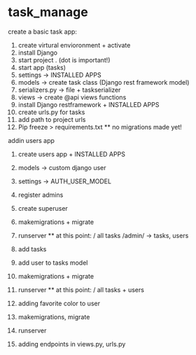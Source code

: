 # task_manage
create a basic task app:
1. create virtural envioronment + activate
2. install Django
3. start project . (dot is important!)
4. start app (tasks)
5. settings → INSTALLED APPS
6. models → create task class (Django rest framework model)
7. serializers.py → file + taskserializer
8. views → create @api views functions
9. install Django restframework + INSTALLED APPS
10. create urls.py for tasks 
11. add path to project urls
12. Pip freeze >  requirements.txt
** no migrations made yet!

addin users app
1. create users app + INSTALLED APPS
2. models → custom django user 
3. settings → AUTH_USER_MODEL
4. register admins
6. create superuser
6. makemigrations + migrate
7. runserver
** at this point:
   / all tasks
   /admin/ → tasks, users

1. add tasks 
2. add user to tasks model
3. makemigrations + migrate
4. runserver
** at this point:
   / all tasks + users

1. adding favorite color to user
2. makemigrations, migrate
3. runserver

1. adding endpoints in views.py, urls.py





   




